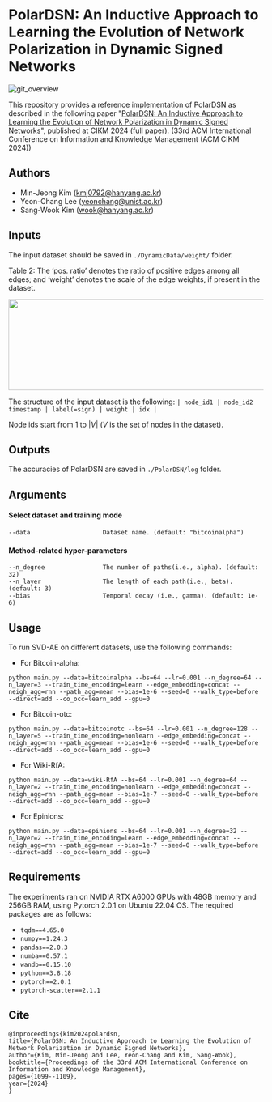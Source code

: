 # PolarDSN: An Inductive Approach to Learning the Evolution of Network Polarization in Dynamic Signed Networks

![git_overview](https://github.com/user-attachments/assets/5962613d-ddca-4f50-92ed-cbb8b69e2d89)

This repository provides a reference implementation of PolarDSN as described in the following paper "[PolarDSN: An Inductive Approach to Learning the Evolution of Network Polarization in Dynamic Signed Networks](https://doi.org/10.1145/3627673.3679654)", published at CIKM 2024 (full paper). (33rd ACM International Conference on Information and Knowledge Management (ACM CIKM 2024))

## Authors
- Min-Jeong Kim (kmj0792@hanyang.ac.kr)
- Yeon-Chang Lee (yeonchang@unist.ac.kr)
- Sang-Wook Kim (wook@hanyang.ac.kr)

## Inputs
The input dataset should be saved in ```./DynamicData/weight/``` folder. 

Table 2: The ‘pos. ratio’ denotes the ratio of positive edges among all edges; and ‘weight’ denotes the scale of the edge weights, if present in the dataset.

<img src = "https://github.com/user-attachments/assets/ca18507b-c120-44db-86a6-1d9caed4a9ba" width="600" height="180">

The structure of the input dataset is the following: ```| node_id1 | node_id2 timestamp | label(=sign) | weight | idx |```

Node ids start from 1 to |*V*| (*V* is the set of nodes in the dataset).

## Outputs
The accuracies of PolarDSN are saved in ```./PolarDSN/log``` folder. 

## Arguments
#### Select dataset and training mode 
```
--data                    Dataset name. (default: "bitcoinalpha")
```

#### Method-related hyper-parameters
```
--n_degree                The number of paths(i.e., alpha). (default: 32)
--n_layer                 The length of each path(i.e., beta). (default: 3)
--bias                    Temporal decay (i.e., gamma). (default: 1e-6)
```

## Usage
To run SVD-AE on different datasets, use the following commands:

+ For Bitcoin-alpha:
```
python main.py --data=bitcoinalpha --bs=64 --lr=0.001 --n_degree=64 --n_layer=3 --train_time_encoding=learn --edge_embedding=concat --neigh_agg=rnn --path_agg=mean --bias=1e-6 --seed=0 --walk_type=before --direct=add --co_occ=learn_add --gpu=0
```

+ For Bitcoin-otc:
```
python main.py --data=bitcoinotc --bs=64 --lr=0.001 --n_degree=128 --n_layer=5 --train_time_encoding=nonlearn --edge_embedding=concat --neigh_agg=rnn --path_agg=mean --bias=1e-6 --seed=0 --walk_type=before --direct=add --co_occ=learn_add --gpu=0
```

+ For Wiki-RfA:
```
python main.py --data=wiki-RfA --bs=64 --lr=0.001 --n_degree=64 --n_layer=2 --train_time_encoding=nonlearn --edge_embedding=concat --neigh_agg=rnn --path_agg=mean --bias=1e-7 --seed=0 --walk_type=before --direct=add --co_occ=learn_add --gpu=0
```

+ For Epinions:
```
python main.py --data=epinions --bs=64 --lr=0.001 --n_degree=32 --n_layer=2 --train_time_encoding=learn --edge_embedding=concat --neigh_agg=rnn --path_agg=mean --bias=1e-7 --seed=0 --walk_type=before --direct=add --co_occ=learn_add --gpu=0
```

## Requirements
The experiments ran on NVIDIA RTX A6000 GPUs with 48GB memory and 256GB RAM, using Pytorch 2.0.1 on Ubuntu 22.04 OS. 
The required packages are as follows:
- ```tqdm==4.65.0```
- ```numpy==1.24.3```   
- ```pandas==2.0.3```
- ```numba==0.57.1```
- ```wandb==0.15.10```
- ```python==3.8.18```
- ```pytorch==2.0.1```
- ```pytorch-scatter==2.1.1```


## Cite
  ```
  @inproceedings{kim2024polardsn,
  title={PolarDSN: An Inductive Approach to Learning the Evolution of Network Polarization in Dynamic Signed Networks},
  author={Kim, Min-Jeong and Lee, Yeon-Chang and Kim, Sang-Wook},
  booktitle={Proceedings of the 33rd ACM International Conference on Information and Knowledge Management},
  pages={1099--1109},
  year={2024}
}
  ```


